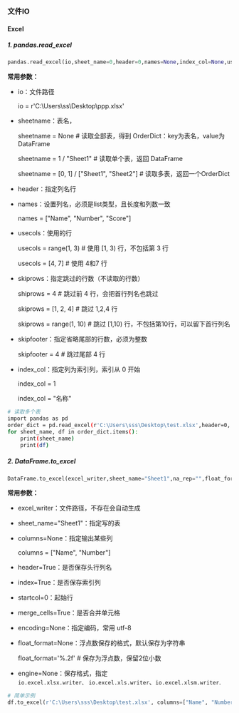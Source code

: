 ### 文件IO
#### Excel

##### 1. pandas.read_excel

```python
pandas.read_excel(io,sheet_name=0,header=0,names=None,index_col=None,usecols=None,squeeze=False,dtype=None,engine=None,converters=None,true_values=None,false_values=None,skiprows=None,nrows=None,na_values=None,keep_default_na=True,verbose=False,parse_dates=False,date_parser=None,thousands=None,comment=None,skip_footer=0,skipfooter=0,convert_float=True,mangle_dupe_cols=True,**kwds)
```

**常用参数：**

- io：文件路径

  io = r'C:\Users\ss\Desktop\ppp.xlsx'

- sheetname：表名，

  sheetname = None		# 读取全部表，得到 OrderDict：key为表名，value为 DataFrame

  sheetname = 1 / "Sheet1"			# 读取单个表，返回 DataFrame

  sheetname = [0, 1] /  ["Sheet1", "Sheet2"]   	# 读取多表，返回一个OrderDict	

- header：指定列名行

- names：设置列名，必须是list类型，且长度和列数一致

  names = ["Name", "Number", "Score"]

- usecols：使用的行

  usecols = range(1, 3) 		# 使用 [1, 3) 行，不包括第 3 行

  usecols = [4, 7]			# 使用 4和7 行

- skiprows：指定跳过的行数（不读取的行数）

  shiprows = 4				# 跳过前 4 行，会把首行列名也跳过

  skiprows = [1, 2, 4]		# 跳过 1,2,4 行

  skiprows = range(1, 10)	# 跳过 [1,10) 行，不包括第10行，可以留下首行列名

- skipfooter：指定省略尾部的行数，必须为整数

  skipfooter = 4 			# 跳过尾部 4 行

- index_col：指定列为索引列，索引从 0 开始

  index_col = 1				

  index_col = "名称"		

```bash
# 读取多个表
import pandas as pd
order_dict = pd.read_excel(r'C:\Users\sss\Desktop\test.xlsx',header=0, usecols=[2, 3] names=["Name", "Number"], sheet_name=["Sheet1", "Sheet2"], skiprows=range(1, 10), skipfooter=4)
for sheet_name, df in order_dict.items():
    print(sheet_name)
    print(df)
```

##### 2. DataFrame.to_excel

```python
DataFrame.to_excel(excel_writer,sheet_name="Sheet1",na_rep="",float_format=None,columns=None,header=True,index=True,index_label=None,startrow=0,startcol=0,engine=None,merge_cells=True,encoding=None,inf_rep="inf",verbose=True,freeze_panes=None)
```

**常用参数：**

- excel_writer：文件路径，不存在会自动生成

- sheet_name="Sheet1"：指定写的表

- columns=None：指定输出某些列

  columns = ["Name", "Number"]	

- header=True：是否保存头行列名

- index=True：是否保存索引列

- startcol=0：起始行

- merge_cells=True：是否合并单元格

- encoding=None：指定编码，常用 utf-8

- float_format=None：浮点数保存的格式，默认保存为字符串

  float_format='%.2f'		# 保存为浮点数，保留2位小数

- engine=None：保存格式，指定`io.excel.xlsx.writer、` `io.excel.xls.writer`、`io.excel.xlsm.writer`.

```python
# 简单示例
df.to_excel(r'C:\Users\sss\Desktop\test.xlsx', columns=["Name", "Number"], encoding="utf8")
```

